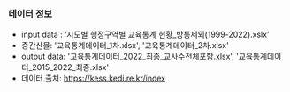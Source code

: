 ### 데이터 정보
- input data : ‘시도별 행정구역별 교육통계 현황_방통제외(1999-2022).xslx’
- 중간산물: '교육통계데이터_1차.xlsx', '교육통계데이터_2차.xlsx'
- output data: '교육통계데이터_2022_최종_교사수전체포함.xlsx', '교육통계데이터_2015_2022_최종.xlsx'
- 데이터 출처: https://kess.kedi.re.kr/index

